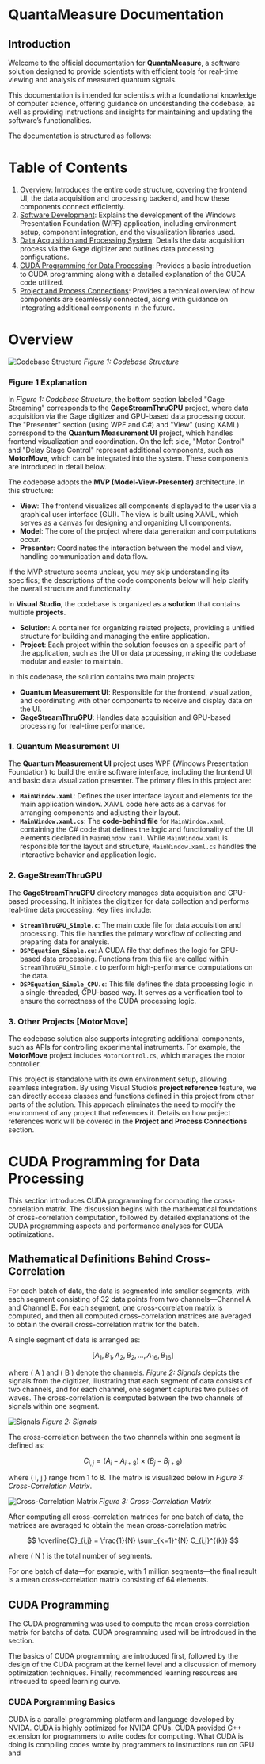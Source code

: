 # QuantaMeasure Documentation

## Introduction

Welcome to the official documentation for **QuantaMeasure**, a software solution designed to provide scientists with efficient tools for real-time viewing and analysis of measured quantum signals.

This documentation is intended for scientists with a foundational knowledge of computer science, offering guidance on understanding the codebase, as well as providing instructions and insights for maintaining and updating the software’s functionalities.

The documentation is structured as follows:


# Table of Contents

1. [Overview](#overview): Introduces the entire code structure, covering the frontend UI, the data acquisition and processing backend, and how these components connect efficiently.
2. [Software Development](#software-development): Explains the development of the Windows Presentation Foundation (WPF) application, including environment setup, component integration, and the visualization libraries used.
3. [Data Acquisition and Processing System](#data-acquisition-and-processing-system): Details the data acquisition process via the Gage digitizer and outlines data processing configurations.
4. [CUDA Programming for Data Processing](#cuda-programming-for-data-processing): Provides a basic introduction to CUDA programming along with a detailed explanation of the CUDA code utilized.
5. [Project and Process Connections](#project-and-process-connections): Provides a technical overview of how components are seamlessly connected, along with guidance on integrating additional components in the future.


# Overview

![Codebase Structure](./Images/framework.png)
*Figure 1: Codebase Structure*

### Figure 1 Explanation

In *Figure 1: Codebase Structure*, the bottom section labeled "Gage Streaming" corresponds to the **GageStreamThruGPU** project, where data acquisition via the Gage digitizer and GPU-based data processing occur. The "Presenter" section (using WPF and C#) and "View" (using XAML) correspond to the **Quantum Measurement UI** project, which handles frontend visualization and coordination. On the left side, "Motor Control" and "Delay Stage Control" represent additional components, such as **MotorMove**, which can be integrated into the system. These components are introduced in detail below.


The codebase adopts the **MVP (Model-View-Presenter)** architecture. In this structure:

- **View**: The frontend visualizes all components displayed to the user via a graphical user interface (GUI). The view is built using XAML, which serves as a canvas for designing and organizing UI components.
- **Model**: The core of the project where data generation and computations occur.
- **Presenter**: Coordinates the interaction between the model and view, handling communication and data flow.

If the MVP structure seems unclear, you may skip understanding its specifics; the descriptions of the code components below will help clarify the overall structure and functionality.

In **Visual Studio**, the codebase is organized as a **solution** that contains multiple **projects**. 

- **Solution**: A container for organizing related projects, providing a unified structure for building and managing the entire application.
- **Project**: Each project within the solution focuses on a specific part of the application, such as the UI or data processing, making the codebase modular and easier to maintain.

In this codebase, the solution contains two main projects: 
- **Quantum Measurement UI**: Responsible for the frontend, visualization, and coordinating with other components to receive and display data on the UI.
- **GageStreamThruGPU**: Handles data acquisition and GPU-based processing for real-time performance.


### 1. Quantum Measurement UI

The **Quantum Measurement UI** project uses WPF (Windows Presentation Foundation) to build the entire software interface, including the frontend UI and basic data visualization presenter. The primary files in this project are:

- **`MainWindow.xaml`**: Defines the user interface layout and elements for the main application window. XAML code here acts as a canvas for arranging components and adjusting their layout.
- **`MainWindow.xaml.cs`**: The **code-behind file** for `MainWindow.xaml`, containing the C# code that defines the logic and functionality of the UI elements declared in `MainWindow.xaml`. While `MainWindow.xaml` is responsible for the layout and structure, `MainWindow.xaml.cs` handles the interactive behavior and application logic.

### 2. GageStreamThruGPU

The **GageStreamThruGPU** directory manages data acquisition and GPU-based processing. It initiates the digitizer for data collection and performs real-time data processing. Key files include:

- **`StreamThruGPU_Simple.c`**: The main code file for data acquisition and processing. This file handles the primary workflow of collecting and preparing data for analysis.
- **`DSPEquation_Simple.cu`**: A CUDA file that defines the logic for GPU-based data processing. Functions from this file are called within `StreamThruGPU_Simple.c` to perform high-performance computations on the data.
- **`DSPEquation_Simple_CPU.c`**: This file defines the data processing logic in a single-threaded, CPU-based way. It serves as a verification tool to ensure the correctness of the CUDA processing logic.


### 3. Other Projects [MotorMove]

The codebase solution also supports integrating additional components, such as APIs for controlling experimental instruments. For example, the **MotorMove** project includes `MotorControl.cs`, which manages the motor controller.

This project is standalone with its own environment setup, allowing seamless integration. By using Visual Studio’s **project reference** feature, we can directly access classes and functions defined in this project from other parts of the solution. This approach eliminates the need to modify the environment of any project that references it. Details on how project references work will be covered in the **Project and Process Connections** section.


# CUDA Programming for Data Processing

This section introduces CUDA programming for computing the cross-correlation matrix. The discussion begins with the mathematical foundations of cross-correlation computation, followed by detailed explanations of the CUDA programming aspects and performance analyses for CUDA optimizations.

## Mathematical Definitions Behind Cross-Correlation

For each batch of data, the data is segmented into smaller segments, with each segment consisting of 32 data points from two channels—Channel A and Channel B. For each segment, one cross-correlation matrix is computed, and then all computed cross-correlation matrices are averaged to obtain the overall cross-correlation matrix for the batch.

A single segment of data is arranged as:

$$
[A_1, B_1, A_2, B_2, \ldots, A_{16}, B_{16}]
$$

where \( A \) and \( B \) denote the channels. *Figure 2: Signals* depicts the signals from the digitizer, illustrating that each segment of data consists of two channels, and for each channel, one segment captures two pulses of waves. The cross-correlation is computed between the two channels of signals within one segment.

![Signals](./Images/signals.png)
*Figure 2: Signals*

The cross-correlation between the two channels within one segment is defined as:

$$
C_{i,j} = \left( A_i - A_{i+8} \right) \times \left( B_j - B_{j+8} \right)
$$

where \( i, j \) range from 1 to 8. The matrix is visualized below in *Figure 3: Cross-Correlation Matrix*.

![Cross-Correlation Matrix](./Images/correlationMatrixHeatMap.png)
*Figure 3: Cross-Correlation Matrix*

After computing all cross-correlation matrices for one batch of data, the matrices are averaged to obtain the mean cross-correlation matrix:

$$
\overline{C}_{i,j} = \frac{1}{N} \sum_{k=1}^{N} C_{i,j}^{(k)}
$$

where \( N \) is the total number of segments.

For one batch of data—for example, with 1 million segments—the final result is a mean cross-correlation matrix consisting of 64 elements.

## CUDA Programming

The CUDA programming was used to compute the mean cross correlation matrix for batchs of data. CUDA programming used will be introdcued in the section.

The basics of CUDA programming are introduced first, followed by the design of the CUDA program at the kernel level and a discussion of memory optimization techniques. Finally, recommended learning resources are introcued to speed learning curve.

### CUDA Porgramming Basics
CUDA is a parallel programming platform and language developed by NVIDA. CUDA is highly optimized for NVIDA GPUs. CUDA provided C++ extension for programmers to write codes for computing. What CUDA is doing is compiling codes wrote by programmers to instructions run on GPU and


